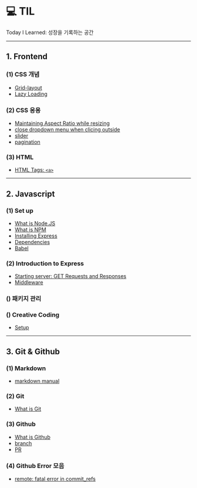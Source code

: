 # 💻 TIL

Today I Learned: 성장을 기록하는 공간

---

## 1. Frontend

### (1) CSS 개념

- [Grid-layout](./posts/frontend/css_grids.md)
- [Lazy Loading]()

### (2) CSS 응용

- [Maintaining Aspect Ratio while resizing](./posts/frontend/aspectRatio.md)
- [close dropdown menu when clicing outside](./posts/frontend/dropdownClose.md)
- [slider]()
- [pagination]()

### (3) HTML

- [HTML Tags: `<a>`](./posts/frontend/tag_a.md)

---

## 2. Javascript

### (1) Set up

- [What is Node.JS](./posts/javascript_DeepDive/node.js.md)
- [What is NPM](./posts/javascript_DeepDive/npm.md)
- [Installing Express](./posts/javascript_DeepDive/expressInstallation.md)
- [Dependencies](./posts/javascript_DeepDive/dependencies.md)
- [Babel](./posts/javascript_DeepDive/babel.md)

### (2) Introduction to Express

- [Starting server: GET Requests and Responses](./posts/javascript_DeepDive/GETrequests.md)
- [Middleware]()

### () 패키지 관리

### () Creative Coding

- [Setup](./posts/javascript_DeepDive/canvas_setup.md)

---

## 3. Git & Github

### (1) Markdown

- [markdown manual](./posts/frontend/markdown.md)

### (2) Git

- [What is Git](./posts/git/git_basicConcept.md)

### (3) Github

- [What is Github](./posts/git/github_basicConcept.md)
- [branch](./posts/git/github_branch.md)
- [PR](./posts/git/github_PR.md)

### (4) Github Error 모음

- [remote: fatal error in commit_refs](./posts/git/error_1.md)
